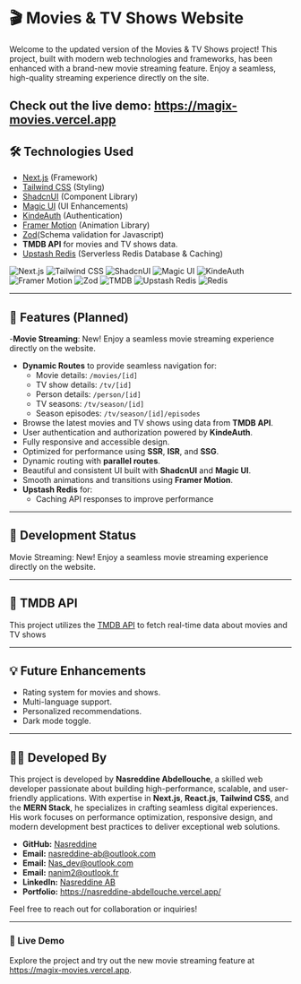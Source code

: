 # 🎬 Movies & TV Shows Website

Welcome to the updated version of the Movies & TV Shows project! This project, built with modern web technologies and frameworks, has been enhanced with a brand-new movie streaming feature. Enjoy a seamless, high-quality streaming experience directly on the site.

Check out the live demo: https://magix-movies.vercel.app
---

## 🛠️ Technologies Used
- [Next.js](https://nextjs.org) (Framework)
- [Tailwind CSS](https://tailwindcss.com) (Styling)
- [ShadcnUI](https://ui.shadcn.com) (Component Library)
- [Magic UI](https://magic.design) (UI Enhancements)
- [KindeAuth](https://kinde.com) (Authentication)
- [Framer Motion](https://motion.dev) (Animation Library)
- [Zod](https://zod.dev)(Schema validation for Javascript)
- **TMDB API** for movies and TV shows data.
- [Upstash Redis](https://upstash.com) (Serverless Redis Database & Caching)

![Next.js](https://img.shields.io/badge/Next.js-000000?style=for-the-badge&logo=next.js&logoColor=white)
![Tailwind CSS](https://img.shields.io/badge/Tailwind_CSS-38B2AC?style=for-the-badge&logo=tailwind-css&logoColor=white)
![ShadcnUI](https://img.shields.io/badge/ShadcnUI-000000?style=for-the-badge&logo=shadcn&logoColor=white)
![Magic UI](https://img.shields.io/badge/Magic_UI-5A67D8?style=for-the-badge&logoColor=white)
![KindeAuth](https://img.shields.io/badge/KindeAuth-2563EB?style=for-the-badge&logoColor=white)
![Framer Motion](https://img.shields.io/badge/Framer_Motion-0055FF?style=for-the-badge&logo=framer&logoColor=white)
![Zod](https://img.shields.io/badge/Zod-FA5252?style=for-the-badge&logoColor=white)
![TMDB](https://img.shields.io/badge/TMDB-01B4E4?style=for-the-badge&logo=tmdb&logoColor=white)
![Upstash Redis](https://img.shields.io/badge/Upstash_Redis-65A30D?style=for-the-badge&logo=redis&logoColor=white)
![Redis](https://img.shields.io/badge/Redis-DC382D?style=for-the-badge&logo=redis&logoColor=white)

---

## 🚀 Features (Planned)
-**Movie Streaming**: New! Enjoy a seamless movie streaming experience directly on the website.


- **Dynamic Routes** to provide seamless navigation for:
  - Movie details: `/movies/[id]`
  - TV show details: `/tv/[id]`
  - Person details: `/person/[id]`
  - TV seasons: `/tv/season/[id]`
  - Season episodes: `/tv/season/[id]/episodes`
- Browse the latest movies and TV shows using data from **TMDB API**.
- User authentication and authorization powered by **KindeAuth**.
- Fully responsive and accessible design.
- Optimized for performance using **SSR**, **ISR**, and **SSG**.
- Dynamic routing with **parallel routes**.
- Beautiful and consistent UI built with **ShadcnUI** and **Magic UI**.
- Smooth animations and transitions using **Framer Motion**.
- **Upstash Redis** for:
  - Caching API responses to improve performance

---

## 📅 Development Status
Movie Streaming: New! Enjoy a seamless movie streaming experience directly on the website.

---

## 🔗 TMDB API
This project utilizes the [TMDB API](https://www.themoviedb.org/documentation/api) to fetch real-time data about movies and TV shows

---

## 💡 Future Enhancements
- Rating system for movies and shows.
- Multi-language support.
- Personalized recommendations.
- Dark mode toggle.

---

## 👨‍💻 Developed By  

This project is developed by **Nasreddine Abdellouche**, a skilled web developer passionate about building high-performance, scalable, and user-friendly applications. With expertise in **Next.js**, **React.js**, **Tailwind CSS**, and the **MERN Stack**, he specializes in crafting seamless digital experiences. His work focuses on performance optimization, responsive design, and modern development best practices to deliver exceptional web solutions.  

- **GitHub:** [Nasreddine](https://github.com/nasrokamora)  
- **Email:** nasreddine-ab@outlook.com
- **Email:** Nas_dev@outlook.com
- **Email:** nanim2@outlook.fr
- **LinkedIn:** [Nasreddine AB](https://www.linkedin.com/in/nasdev)  
- **Portfolio:** https://nasreddine-abdellouche.vercel.app/

Feel free to reach out for collaboration or inquiries!

---

### 📢 Live Demo

Explore the project and try out the new movie streaming feature at https://magix-movies.vercel.app.